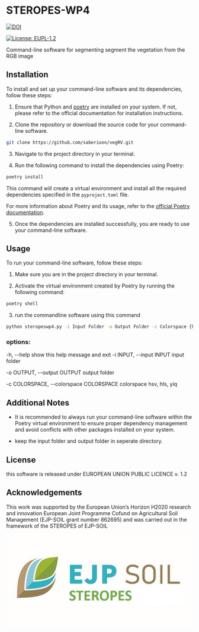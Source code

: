 # STEROPES-WP4
    
[![DOI](https://zenodo.org/badge/DOI/10.5281/zenodo.7925046.svg)](https://doi.org/10.5281/zenodo.7925046)

[![License: EUPL-1.2](https://img.shields.io/badge/License-EUPL%20v1.2-blue.svg)](https://joinup.ec.europa.eu/collection/eupl/eupl-text-eupl-12)

Command-line software for segmenting segment the vegetation from the RGB image

## Installation

To install and set up your command-line software and its dependencies, follow these steps:

1. Ensure that Python and [poetry](https://python-poetry.org/) are installed on your system. If not, please refer to the official documentation for installation instructions.

2. Clone the repository or download the source code for your command-line software.

```bash
git clone https://github.com/saberioon/vegRV.git
```

3. Navigate to the project directory in your terminal.

4. Run the following command to install the dependencies using Poetry:

```bash
poetry install
```


This command will create a virtual environment and install all the required dependencies specified in the `pyproject.toml` file.

For more information about Poetry and its usage, refer to the [official Poetry documentation](https://python-poetry.org/docs/).

5. Once the dependencies are installed successfully, you are ready to use your command-line software.

## Usage

To run your command-line software, follow these steps:

1. Make sure you are in the project directory in your terminal.

2. Activate the virtual environment created by Poetry by running the following command:

```bash
poetry shell
```
3. run the commandline software using this command 

```bash
python steropeswp4.py -i Input Folder -o Output Folder -c Colorspace {hsv, hls, yiq}
```

### options:
  -h, --help            show this help message and exit 
  -i INPUT, --input INPUT   input folder

  -o OUTPUT, --output OUTPUT output folder 

  -c COLORSPACE, --colorspace COLORSPACE  colorspace hsv, hls, yiq 

## Additional Notes

- It is recommended to always run your command-line software within the Poetry virtual environment to ensure proper dependency management and avoid conflicts with other packages installed on your system.

- keep the input folder and output folder in seperate directory.

## License

this software is released under EUROPEAN UNION PUBLIC LICENCE v. 1.2


## Acknowledgements

This work was supported by the European Union’s Horizon H2020 research and innovation European Joint Programme Cofund on Agricultural Soil Management (EJP-SOIL grant number 862695) and was carried out in the framework of the STEROPES of EJP-SOIL

[![SteropesLogo](https://github.com/saberioon/vegRV/blob/main/figs/steropesLogo.jpg)]()
